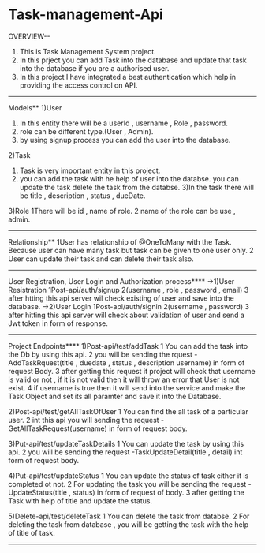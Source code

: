 # Task-management-Api

OVERVIEW--
1) This is Task Management System project.
2) In this prject you can add Task into the database and update that task into the database if you are a authorised user.
3) In this project I have integrated a best authentication which help in providing the access control on API.
--------------------------------------------------------------------------------------------------------------------------------------------

Models**
1)User
  1) In this entity there will be a userId , username , Role , password.
  2) role can be different type.(User , Admin).
  3) by using signup process you can add the user into the database.

2)Task
  1) Task is very important entity in this project.
  2) you can add the task with he help of user into the databse. you can update the task delete the task from the databse.
  3)In the task there will be title , description , status , dueDate.
  
3)Role
 1There will be id , name of role.
 2 name of the role can be use , admin.
 
-------------------------------------------------------------------------------------------------------------------------------------------------
Relationship**
1User has relationship of @OneToMany with the Task. Because user can have many task but task can be given to one user only. 
2 User can update their task and can delete their task also.

-------------------------------------------------------------------------------------------------------------------------------------------------
User Registration, User Login and Authorization process****
->1)User Resistration
  1Post-api/auth/signup
  2(username , role , password , email)
  3 after htting this api server wil check existing of user and save into the database.
->2)User Login
  1Post-api/auth/signin
  2(username , password)
  3 after hitting this api server will check about validation of user and send a Jwt token in form of response.
  
----------------------------------------------------------------------------------------------------------------------------------------------------

Project Endpoints****
  1)Post-api/test/addTask
    1 You can add the task into the Db by using this api. 
    2 you will be sending the rquest -AddTaskRquest(title , duedate , status , description username) in form of request  Body.
    3 after getting this request it project will check that username is valid or not , if it is not valid then it will throw an error that User is not exist.
    4 if username is true then it will send into the service and make the Task Object and set its all paramter and save it into the Database.

  2)Post-api/test/getAllTaskOfUser
    1 You can find the all task of a particular user.
    2 int this api you will sending the request -GetAllTaskRequest(username) in form of  request body.

  3)Put-api/test/updateTaskDetails
    1 You can update the task by using this api.
    2 you will be sending the request -TaskUpdateDetail(title , detail) int form of request body.

  4)Put-api/test/updateStatus
    1 You can update the status of task either it is completed ot not.
    2 For updating the task you will be sending the request -UpdateStatus(title , status) in form of request of body.
    3 after getting the Task with help of title and update the status.

  5)Delete-api/test/deleteTask
    1 You can delete the task from databse.
    2 For deleting the task from database , you will be getting the task with the help of title of task.

------------------------------------------------------------------------------------------------------------------------------------------------------------------




  

